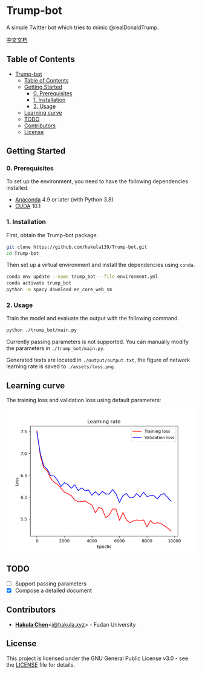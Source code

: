 # Trump-bot

A simple Twitter bot which tries to mimic @realDonaldTrump.

[中文文档](./doc/README_zh-cn.md)

## Table of Contents

- [Trump-bot](#trump-bot)
  - [Table of Contents](#table-of-contents)
  - [Getting Started](#getting-started)
    - [0. Prerequisites](#0-prerequisites)
    - [1. Installation](#1-installation)
    - [2. Usage](#2-usage)
  - [Learning curve](#learning-curve)
  - [TODO](#todo)
  - [Contributors](#contributors)
  - [License](#license)

## Getting Started

### 0. Prerequisites

To set up the environment, you need to have the following dependencies installed.

- [Anaconda](https://www.anaconda.com/products/individual) 4.9 or later (with Python 3.8)
- [CUDA](https://developer.nvidia.com/cuda-10.1-download-archive-base) 10.1

### 1. Installation

First, obtain the Trump-bot package.

```bash
git clone https://github.com/hakula139/Trump-bot.git
cd Trump-bot
```

Then set up a virtual environment and install the dependencies using `conda`.

```bash
conda env update --name trump_bot --file environment.yml
conda activate trump_bot
python -m spacy download en_core_web_sm
```

### 2. Usage

Train the model and evaluate the output with the following command.

```bash
python ./trump_bot/main.py
```

Currently passing parameters is not supported. You can manually modify the parameters in `./trump_bot/main.py`.

Generated texts are located in `./output/output.txt`, the figure of network learning rate is saved to `./assets/loss.png`.

## Learning curve

The training loss and validation loss using default parameters:

![Learning curve](./assets/loss.png)

## TODO

- [ ] Support passing parameters
- [x] Compose a detailed document

## Contributors

- [**Hakula Chen**](https://github.com/hakula139)<[i@hakula.xyz](mailto:i@hakula.xyz)> - Fudan University

## License

This project is licensed under the GNU General Public License v3.0 - see the [LICENSE](./LICENSE) file for details.
